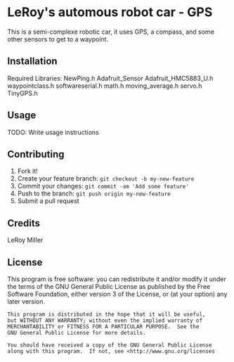 # LeRoy's automous robot car - GPS 

This is a semi-complexe robotic car, it uses GPS, a compass, and some other sensors to get to a waypoint. 

## Installation

Required Libraries:
NewPing.h
Adafruit_Sensor
Adafruit_HMC5883_U.h
waypointclass.h
softwareserial.h
math.h
moving_average.h
servo.h
TinyGPS.h

## Usage

TODO: Write usage instructions

## Contributing

1. Fork it!
2. Create your feature branch: `git checkout -b my-new-feature`
3. Commit your changes: `git commit -am 'Add some feature'`
4. Push to the branch: `git push origin my-new-feature`
5. Submit a pull request

## Credits

LeRoy Miller

## License

This program is free software: you can redistribute it and/or modify
    it under the terms of the GNU General Public License as published by
    the Free Software Foundation, either version 3 of the License, or
    (at your option) any later version.

    This program is distributed in the hope that it will be useful,
    but WITHOUT ANY WARRANTY; without even the implied warranty of
    MERCHANTABILITY or FITNESS FOR A PARTICULAR PURPOSE.  See the
    GNU General Public License for more details.

    You should have received a copy of the GNU General Public License
    along with this program.  If not, see <http://www.gnu.org/licenses
